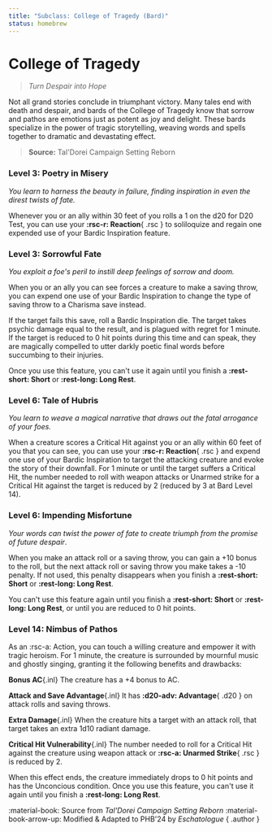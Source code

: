 ```yaml
---
title: "Subclass: College of Tragedy (Bard)"
status: homebrew
---
```


<p style="display:none">
Turn Despair into Hope
</p>

# College of Tragedy

> *Turn Despair into Hope*

Not all grand stories conclude in triumphant victory. Many tales end with death and despair, and bards of the College of Tragedy know that sorrow and pathos are emotions just as potent as joy and delight. These bards specialize in the power of tragic storytelling, weaving words and spells together to dramatic and devastating effect.

> **Source:** Tal'Dorei Campaign Setting Reborn

### Level 3: Poetry in Misery

*You learn to harness the beauty in failure, finding inspiration in even the direst twists of fate.* 

Whenever you or an ally within 30 feet of you rolls a 1 on the d20 for D20 Test, you can use your **:rsc-r: Reaction**{ .rsc } to soliloquize and regain one expended use of your Bardic Inspiration feature.

### Level 3: Sorrowful Fate

*You exploit a foe's peril to instill deep feelings of sorrow and doom.*

When you or an ally you can see forces a creature to make a saving throw, you can expend one use of your Bardic Inspiration to change the type of saving throw to a Charisma save instead.

If the target fails this save, roll a Bardic Inspiration die. The target takes psychic damage equal to the result, and is plagued with regret for 1 minute. If the target is reduced to 0 hit points during this time and can speak, they are magically compelled to utter darkly poetic final words before succumbing to their injuries.

Once you use this feature, you can't use it again until you finish a **:rest-short: Short** or **:rest-long: Long Rest**.

### Level 6: Tale of Hubris

*You learn to weave a magical narrative that draws out the fatal arrogance of your foes.*

When a creature scores a Critical Hit against you or an ally within 60 feet of you that you can see, you can use your **:rsc-r: Reaction**{ .rsc } and expend one use of your Bardic Inspiration to target the attacking creature and evoke the story of their downfall. For 1 minute or until the target suffers a Critical Hit, the number needed to roll with weapon attacks or Unarmed strike for a Critical Hit against the target is reduced by 2 (reduced by 3 at Bard Level 14).

### Level 6: Impending Misfortune

*Your words can twist the power of fate to create triumph from the promise of future despair*. 

When you make an attack roll or a saving throw, you can gain a +10 bonus to the roll, but the next attack roll or saving throw you make takes a -10 penalty. If not used, this penalty disappears when you finish a **:rest-short: Short** or **:rest-long: Long Rest**.

You can't use this feature again until you finish a **:rest-short: Short** or **:rest-long: Long Rest**, or until you are reduced to 0 hit points.

### Level 14: Nimbus of Pathos

As an :rsc-a: Action, you can touch a willing creature and empower it with tragic heroism. For 1 minute, the creature is surrounded by mournful music and ghostly singing, granting it the following benefits and drawbacks:

**Bonus AC**{.inl} The creature has a +4 bonus to AC.

**Attack and Save Advantage**{.inl} It has **:d20-adv: Advantage**{ .d20 } on attack rolls and saving throws.

**Extra Damage**{.inl} When the creature hits a target with an attack roll, that target takes an extra 1d10 radiant damage.

**Critical Hit Vulnerability**{.inl} The number needed to roll for a Critical Hit against the creature using weapon attack or **:rsc-a: Unarmed Strike**{ .rsc } is reduced by 2.

When this effect ends, the creature immediately drops to 0 hit points and has the Unconcious condition. Once you use this feature, you can't use it again until you finish a **:rest-long: Long Rest**.

:material-book: Source from *Tal'Dorei Campaign Setting Reborn* :material-book-arrow-up: Modified & Adapted to PHB'24 by *Eschatologue*
{ .author }